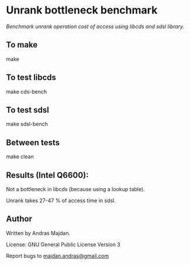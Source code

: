 # Unrank bottleneck benchmark

*Benchmark unrank operation cost of access using libcds and sdsl library.*

## To make
make

## To test libcds
make cds-bench

## To test sdsl
make sdsl-bench

## Between tests
make clean

## Results (Intel Q6600):

Not a bottleneck in libcds (because using a lookup table).

Unrank takes 27-47 % of access time in sdsl.


## Author

Written by Andras Majdan.

License: GNU General Public License Version 3

Report bugs to <majdan.andras@gmail.com>
